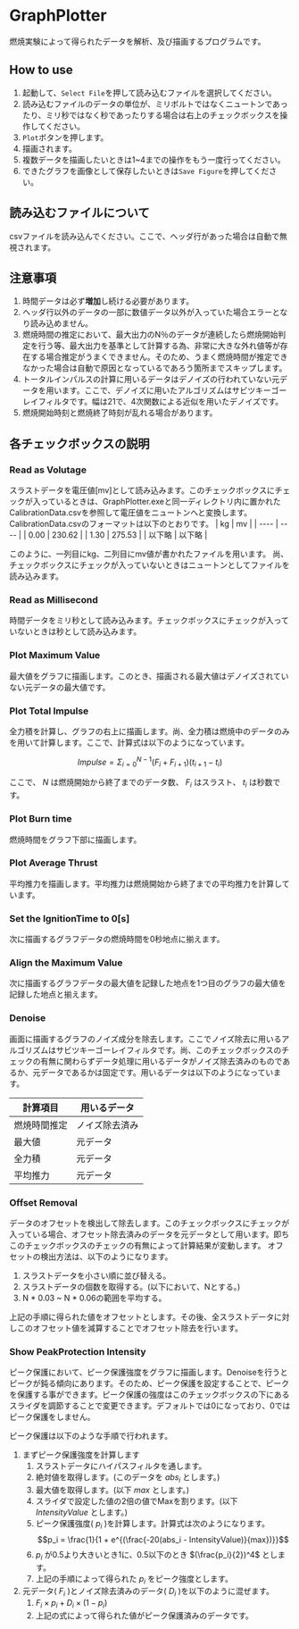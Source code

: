 # GraphPlotter
燃焼実験によって得られたデータを解析、及び描画するプログラムです。

## How to use
1. 起動して、`Select File`を押して読み込むファイルを選択してください。
2. 読み込むファイルのデータの単位が、ミリボルトではなくニュートンであったり、ミリ秒ではなく秒であったりする場合は右上のチェックボックスを操作してください。
3. `Plot`ボタンを押します。
4. 描画されます。
5. 複数データを描画したいときは1~4までの操作をもう一度行ってください。
6. できたグラフを画像として保存したいときは`Save Figure`を押してください。

## 読み込むファイルについて
csvファイルを読み込んでください。ここで、ヘッダ行があった場合は自動で無視されます。

## 注意事項
1. 時間データは必ず**増加**し続ける必要があります。
2. ヘッダ行以外のデータの一部に数値データ以外が入っていた場合エラーとなり読み込めません。
3. 燃焼時間の推定において、最大出力のN％のデータが連続したら燃焼開始判定を行う等、最大出力を基準として計算する為、非常に大きな外れ値等が存在する場合推定がうまくできません。そのため、うまく燃焼時間が推定できなかった場合は自動で原因となっているであろう箇所までスキップします。
4. トータルインパルスの計算に用いるデータはデノイズの行われていない元データを用います。ここで、デノイズに用いたアルゴリズムはサビツキーゴーレイフィルタです。幅は21で、4次関数による近似を用いたデノイズです。
5. 燃焼開始時刻と燃焼終了時刻が乱れる場合があります。

## 各チェックボックスの説明
### Read as Volutage
スラストデータを電圧値[mv]として読み込みます。このチェックボックスにチェックが入っているときは、GraphPlotter.exeと同一ディレクトリ内に置かれたCalibrationData.csvを参照して電圧値をニュートンへと変換します。CalibrationData.csvのフォーマットは以下のとおりです。
|  kg  |  mv  |
| ---- | ---- |
|  0.00  |  230.62  |
|  1.30  |  275.53  |
| 以下略 | 以下略 |

このように、一列目にkg、二列目にmv値が書かれたファイルを用います。
尚、チェックボックスにチェックが入っていないときはニュートンとしてファイルを読み込みます。

### Read as Millisecond
時間データをミリ秒として読み込みます。チェックボックスにチェックが入っていないときは秒として読み込みます。

### Plot Maximum Value
最大値をグラフに描画します。このとき、描画される最大値はデノイズされていない元データの最大値です。

### Plot Total Impulse
全力積を計算し、グラフの右上に描画します。尚、全力積は燃焼中のデータのみを用いて計算します。ここで、計算式は以下のようになっています。

$$
Impulse = \Sigma_{i = 0}^{N - 1} (F_i + F_{i + 1})(t_{i + 1} - t_i)
$$

ここで、 $N$ は燃焼開始から終了までのデータ数、 $F_i$ はスラスト、 $t_i$ は秒数です。

### Plot Burn time
燃焼時間をグラフ下部に描画します。

### Plot Average Thrust
平均推力を描画します。平均推力は燃焼開始から終了までの平均推力を計算しています。

### Set the IgnitionTime to 0[s]
次に描画するグラフデータの燃焼時間を0秒地点に揃えます。

### Align the Maximum Value
次に描画するグラフデータの最大値を記録した地点を1つ目のグラフの最大値を記録した地点と揃えます。

### Denoise
画面に描画するグラフのノイズ成分を除去します。ここでノイズ除去に用いるアルゴリズムはサビツキーゴーレイフィルタです。尚、このチェックボックスのチェックの有無に関わらずデータ処理に用いるデータがノイズ除去済みのものであるか、元データであるかは固定です。用いるデータは以下のようになっています。

| 計算項目 | 用いるデータ |
| --- | --- |
| 燃焼時間推定 | ノイズ除去済み |
| 最大値 | 元データ |
| 全力積 | 元データ |
| 平均推力 | 元データ |

### Offset Removal
データのオフセットを検出して除去します。このチェックボックスにチェックが入っている場合、オフセット除去済みのデータを元データとして用います。即ちこのチェックボックスのチェックの有無によって計算結果が変動します。
オフセットの検出方法は、以下のようになります。

1. スラストデータを小さい順に並び替える。
2. スラストデータの個数を取得する。(以下において、Nとする。)
3. N * 0.03 ~ N * 0.06の範囲を平均する。

上記の手順に得られた値をオフセットとします。その後、全スラストデータに対しこのオフセット値を減算することでオフセット除去を行います。

### Show PeakProtection Intensity
ピーク保護において、ピーク保護強度をグラフに描画します。Denoiseを行うとピークが鈍る傾向にあります。そのため、ピーク保護を設定することで、ピークを保護する事ができます。ピーク保護の強度はこのチェックボックスの下にあるスライダを調節することで変更できます。デフォルトでは0になっており、0ではピーク保護をしません。

ピーク保護は以下のような手順で行われます。

1. まずピーク保護強度を計算します
    1. スラストデータにハイパスフィルタを通します。
    1. 絶対値を取得します。(このデータを $abs_i$ とします。)
    1. 最大値を取得します。(以下 $max$ とします。)
    1. スライダで設定した値の2倍の値でMaxを割ります。(以下 $IntensityValue$ とします。)
    1. ピーク保護強度( $p_i$ )を計算します。計算式は次のようになります。
    $$p_i = \frac{1}{1 + e^{(\frac{-20(abs_i - IntensityValue)}{max})}}$$ 
    1.  $p_i$ が0.5より大きいとき1に、0.5以下のとき $(\frac{p_i}{2})^4$ とします。
    1. 上記の手順によって得られた $p_i$ をピーク強度とします。
1. 元データ( $F_i$ )とノイズ除去済みのデータ( $D_i$ )を以下のように混ぜます。
    1.  $F_i \times p_i + D_i \times (1 - p_i)$
    1. 上記の式によって得られた値がピーク保護済みのデータです。
